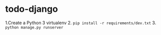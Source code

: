 # todo-django

1.Create a Python 3 virtualenv
2. ```pip install -r requirements/dev.txt```
3. ```python manage.py runserver```

